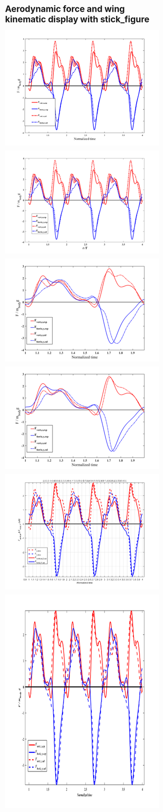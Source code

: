 # Aerodynamic force and wing kinematic display with stick_figure

![laerodynamic_force_display_with_stick_figure](https://github.com/xijunke/aerodynamic_moment_model2_2_FCoeff_optimal/blob/master/pic_png_tif_eps_pdf/%E8%AE%A1%E7%AE%97%E5%92%8C%E5%AE%9E%E6%B5%8B%E5%9E%82%E7%9B%B4%E5%8A%9B%E5%92%8C%E6%B0%B4%E5%B9%B3%E5%8A%9B%E7%9A%84%E5%AF%B9%E6%AF%941.png)

![laerodynamic_force](https://github.com/xijunke/aerodynamic_moment_model2_2_FCoeff_optimal/blob/master/pic_png_tif_eps_pdf/%E8%AE%A1%E7%AE%97%E5%92%8C%E5%AE%9E%E6%B5%8B%E5%9E%82%E7%9B%B4%E5%8A%9B%E5%92%8C%E6%B0%B4%E5%B9%B3%E5%8A%9B%E7%9A%84%E5%AF%B9%E6%AF%942.png)

![laerodynamic_force](https://github.com/xijunke/aerodynamic_moment_model2_2_FCoeff_optimal/blob/master/pic_png_tif_eps_pdf/%E8%AE%A1%E7%AE%97%E5%92%8C%E5%AE%9E%E6%B5%8B%E5%9E%82%E7%9B%B4%E5%8A%9B%E5%92%8C%E6%B0%B4%E5%B9%B3%E5%8A%9B%E7%9A%84%E5%AF%B9%E6%AF%943.png)

![laerodynamic_force](https://github.com/xijunke/aerodynamic_moment_model2_2_FCoeff_optimal/blob/master/pic_png_tif_eps_pdf/%E8%AE%A1%E7%AE%97%E5%92%8C%E5%AE%9E%E6%B5%8B%E5%9E%82%E7%9B%B4%E5%8A%9B%E5%92%8C%E6%B0%B4%E5%B9%B3%E5%8A%9B%E7%9A%84%E5%AF%B9%E6%AF%944.png)

![laerodynamic_force](https://github.com/xijunke/aerodynamic_moment_model2_2_FCoeff_optimal/blob/master/pic_png_tif_eps_pdf/%E6%B3%95%E5%90%91%E5%90%88%E5%8A%9B%E5%88%86%E8%A7%A3%E5%88%B0%E5%9E%82%E7%9B%B4%E6%96%B9%E5%90%91%E5%92%8C%E6%B0%B4%E5%B9%B3%E6%96%B9%E5%90%91%E7%9A%84%E5%88%86%E9%87%8F%E5%8A%9B%E9%9A%8F%E6%97%B6%E9%97%B4%E7%9A%84%E5%8F%98%E5%8C%96%E8%A7%84%E5%BE%8B%E4%B8%8E%E5%AE%9E%E9%AA%8C%E6%B5%8B%E8%AF%95%E7%BB%93%E6%9E%9C%E7%9A%84%E5%AF%B9%E6%AF%94-2.png)

<div align=center>
<img src="https://github.com/xijunke/aerodynamic_moment_model2_2_FCoeff_optimal/blob/master/pic_png_tif_eps_pdf/%E6%B3%95%E5%90%91%E5%90%88%E5%8A%9B%E5%88%86%E8%A7%A3%E5%88%B0%E5%9E%82%E7%9B%B4%E6%96%B9%E5%90%91%E5%92%8C%E6%B0%B4%E5%B9%B3%E6%96%B9%E5%90%91%E7%9A%84%E5%88%86%E9%87%8F%E5%8A%9B%E9%9A%8F%E6%97%B6%E9%97%B4%E7%9A%84%E5%8F%98%E5%8C%96%E8%A7%84%E5%BE%8B%E4%B8%8E%E5%AE%9E%E9%AA%8C%E6%B5%8B%E8%AF%95%E7%BB%93%E6%9E%9C%E7%9A%84%E5%AF%B9%E6%AF%94-3.png" width="1200" height="700"/>
</div>